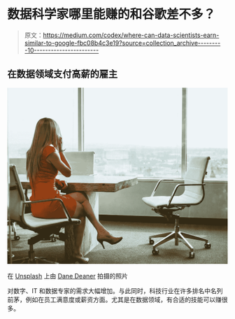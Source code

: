 # 数据科学家哪里能赚的和谷歌差不多？

> 原文：<https://medium.com/codex/where-can-data-scientists-earn-similar-to-google-fbc08b4c3e19?source=collection_archive---------10----------------------->

## 在数据领域支付高薪的雇主

![](img/36e760cb10d2f2c7d91b56d88c40988c.png)

在 [Unsplash](https://unsplash.com/s/photos/salary?utm_source=unsplash&utm_medium=referral&utm_content=creditCopyText) 上由 [Dane Deaner](https://unsplash.com/@danedeaner?utm_source=unsplash&utm_medium=referral&utm_content=creditCopyText) 拍摄的照片

对数字、IT 和数据专家的需求大幅增加。与此同时，科技行业在许多排名中名列前茅，例如在员工满意度或薪资方面。尤其是在数据领域，有合适的技能可以赚很多。